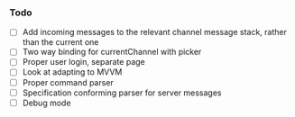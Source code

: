 ### Todo
- [ ] Add incoming messages to the relevant channel message stack, rather than the current one
- [ ] Two way binding for currentChannel with picker
- [ ] Proper user login, separate page
- [ ] Look at adapting to MVVM
- [ ] Proper command parser
- [ ] Specification conforming parser for server messages
- [ ] Debug mode
